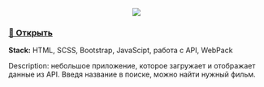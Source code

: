 <p align="center">
  <img src="https://user-images.githubusercontent.com/83776550/182084560-86405b33-b1d1-4f5d-b468-6784c559e777.gif"/>
</p>

<h3>
  <a href="https://infinitycode95.github.io/js__moviesApp/index.html">🔗 Открыть </a> 
</h3>

<p> <b>Stack:</b>  HTML, SCSS, Bootstrap, JavaScipt, работа с API, WebPack</p>

<p>
  Description: небольшое приложение, которое загружает и отображает данные из API. Введя название в поиске, можно найти нужный фильм.    
</p>


